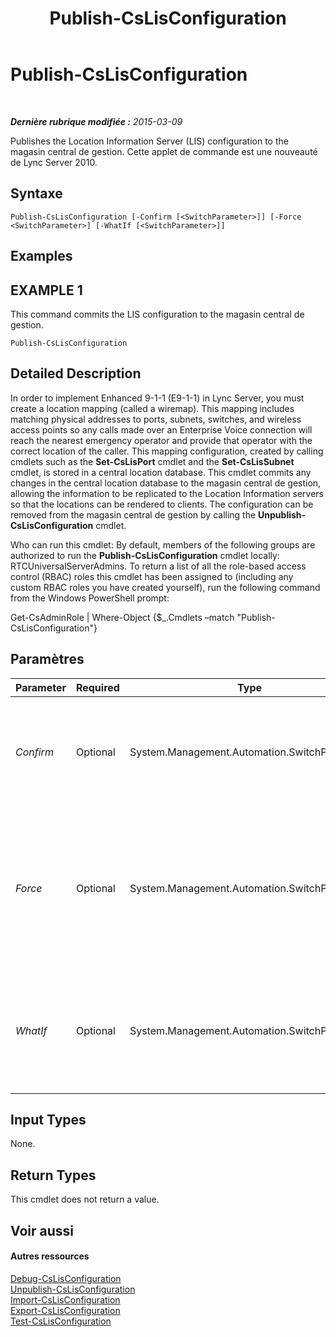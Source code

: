 ﻿---
title: Publish-CsLisConfiguration
TOCTitle: Publish-CsLisConfiguration
ms:assetid: 54f9d653-075d-4533-b508-231f53b54db4
ms:mtpsurl: https://technet.microsoft.com/fr-fr/library/Gg398364(v=OCS.15)
ms:contentKeyID: 49297280
ms.date: 05/20/2016
mtps_version: v=OCS.15
ms.translationtype: HT
---

# Publish-CsLisConfiguration

 

_**Dernière rubrique modifiée :** 2015-03-09_

Publishes the Location Information Server (LIS) configuration to the magasin central de gestion. Cette applet de commande est une nouveauté de Lync Server 2010.

## Syntaxe

    Publish-CsLisConfiguration [-Confirm [<SwitchParameter>]] [-Force <SwitchParameter>] [-WhatIf [<SwitchParameter>]]

## Examples

## EXAMPLE 1

This command commits the LIS configuration to the magasin central de gestion.

    Publish-CsLisConfiguration

## Detailed Description

In order to implement Enhanced 9-1-1 (E9-1-1) in Lync Server, you must create a location mapping (called a wiremap). This mapping includes matching physical addresses to ports, subnets, switches, and wireless access points so any calls made over an Enterprise Voice connection will reach the nearest emergency operator and provide that operator with the correct location of the caller. This mapping configuration, created by calling cmdlets such as the **Set-CsLisPort** cmdlet and the **Set-CsLisSubnet** cmdlet, is stored in a central location database. This cmdlet commits any changes in the central location database to the magasin central de gestion, allowing the information to be replicated to the Location Information servers so that the locations can be rendered to clients. The configuration can be removed from the magasin central de gestion by calling the **Unpublish-CsLisConfiguration** cmdlet.

Who can run this cmdlet: By default, members of the following groups are authorized to run the **Publish-CsLisConfiguration** cmdlet locally: RTCUniversalServerAdmins. To return a list of all the role-based access control (RBAC) roles this cmdlet has been assigned to (including any custom RBAC roles you have created yourself), run the following command from the Windows PowerShell prompt:

Get-CsAdminRole | Where-Object {$\_.Cmdlets –match "Publish-CsLisConfiguration"}

## Paramètres


<table>
<colgroup>
<col style="width: 25%" />
<col style="width: 25%" />
<col style="width: 25%" />
<col style="width: 25%" />
</colgroup>
<thead>
<tr class="header">
<th>Parameter</th>
<th>Required</th>
<th>Type</th>
<th>Description</th>
</tr>
</thead>
<tbody>
<tr class="odd">
<td><p><em>Confirm</em></p></td>
<td><p>Optional</p></td>
<td><p>System.Management.Automation.SwitchParameter</p></td>
<td><p>Vous demande confirmation avant d’exécuter la commande.</p></td>
</tr>
<tr class="even">
<td><p><em>Force</em></p></td>
<td><p>Optional</p></td>
<td><p>System.Management.Automation.SwitchParameter</p></td>
<td><p>Suppresses any confirmation prompts that would otherwise be displayed before making changes.</p></td>
</tr>
<tr class="odd">
<td><p><em>WhatIf</em></p></td>
<td><p>Optional</p></td>
<td><p>System.Management.Automation.SwitchParameter</p></td>
<td><p>Décrit ce qui se passe si vous exécutez la commande sans l’exécuter réellement.</p></td>
</tr>
</tbody>
</table>


## Input Types

None.

## Return Types

This cmdlet does not return a value.

## Voir aussi

#### Autres ressources

[Debug-CsLisConfiguration](debug-cslisconfiguration.md)  
[Unpublish-CsLisConfiguration](unpublish-cslisconfiguration.md)  
[Import-CsLisConfiguration](import-cslisconfiguration.md)  
[Export-CsLisConfiguration](export-cslisconfiguration.md)  
[Test-CsLisConfiguration](test-cslisconfiguration.md)

